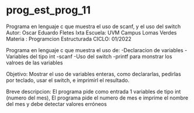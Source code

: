 # prog_est_prog_11
Programa en lenguaje c que muestra el uso de scanf, y el uso del switch 
Autor: Oscar Eduardo Fletes Ixta
Escuela: UVM Campus Lomas Verdes
Materia : Programcion Estructurada
CICLO: 01/2022

Programa en lenguaje c que muestra el uso de:
-Declaracion de variables 
-Variables del tipo int
-scanf
-Uso del switch
-printf para monstrar los valroes de las variables

Objetivo:
Mostrar el uso de variables enteras, como declararlas, pedirlas por teclado, usar el switch, e imprimirl el resultado.

Breve descripcion:
El programa pide como entrada 1 variables de tipo int (numero del mes),
El programa pide el numero de mes e imprime el nombre del mes y debe detectar valores erróneos